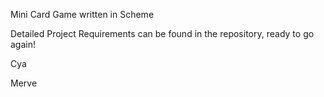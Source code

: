 Mini Card Game written in Scheme

Detailed Project Requirements can be found in the repository, ready to go again!

Cya

Merve
